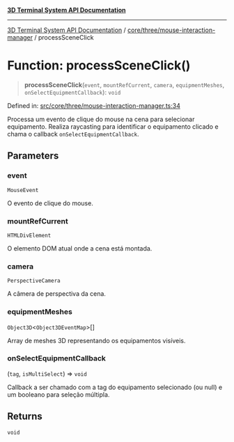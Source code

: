[**3D Terminal System API Documentation**](../../../../README.md)

***

[3D Terminal System API Documentation](../../../../README.md) / [core/three/mouse-interaction-manager](../README.md) / processSceneClick

# Function: processSceneClick()

> **processSceneClick**(`event`, `mountRefCurrent`, `camera`, `equipmentMeshes`, `onSelectEquipmentCallback`): `void`

Defined in: [src/core/three/mouse-interaction-manager.ts:34](https://github.com/Dicommunitas/ThreeJS_Terminal_3D2/blob/97ab9f0ae2e42171aa40996aacad796786af9976/src/core/three/mouse-interaction-manager.ts#L34)

Processa um evento de clique do mouse na cena para selecionar equipamento.
Realiza raycasting para identificar o equipamento clicado e chama o callback `onSelectEquipmentCallback`.

## Parameters

### event

`MouseEvent`

O evento de clique do mouse.

### mountRefCurrent

`HTMLDivElement`

O elemento DOM atual onde a cena está montada.

### camera

`PerspectiveCamera`

A câmera de perspectiva da cena.

### equipmentMeshes

`Object3D`\<`Object3DEventMap`\>[]

Array de meshes 3D representando os equipamentos visíveis.

### onSelectEquipmentCallback

(`tag`, `isMultiSelect`) => `void`

Callback a ser chamado
       com a tag do equipamento selecionado (ou null) e um booleano para seleção múltipla.

## Returns

`void`
